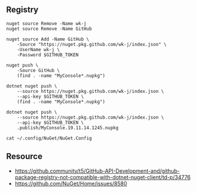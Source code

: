 ## Registry

```
nuget source Remove -Name wk-j
nuget source Remove -Name GitHub

nuget source Add -Name GitHub \
    -Source "https://nuget.pkg.github.com/wk-j/index.json" \
    -UserName wk-j \
    -Password $GITHUB_TOKEN

nuget push \
    -Source GitHub \
    (find . -name "MyConsole*.nupkg")

dotnet nuget push \
    --source https://nuget.pkg.github.com/wk-j/index.json \
    --api-key $GITHUB_TOKEN \
    (find . -name "MyConsole*.nupkg")

dotnet nuget push \
    --source https://nuget.pkg.github.com/wk-j/index.json \
    --api-key $GITHUB_TOKEN \
    .publish/MyConsole.19.11.14.1245.nupkg

cat ~/.config/NuGet/NuGet.Config
```

## Resource

- https://github.community/t5/GitHub-API-Development-and/github-package-registry-not-compatible-with-dotnet-nuget-client/td-p/34776
- https://github.com/NuGet/Home/issues/8580